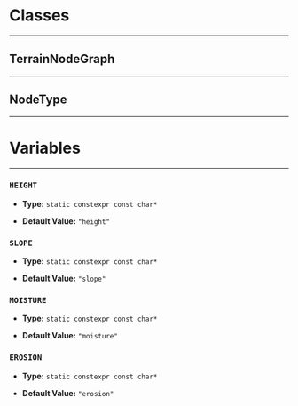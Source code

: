 # Classes
---

## TerrainNodeGraph
---



## NodeType
---




# Variables
---

### `HEIGHT`

- **Type:** `static constexpr const char*`

- **Default Value:** `"height"`



### `SLOPE`

- **Type:** `static constexpr const char*`

- **Default Value:** `"slope"`



### `MOISTURE`

- **Type:** `static constexpr const char*`

- **Default Value:** `"moisture"`



### `EROSION`

- **Type:** `static constexpr const char*`

- **Default Value:** `"erosion"`


